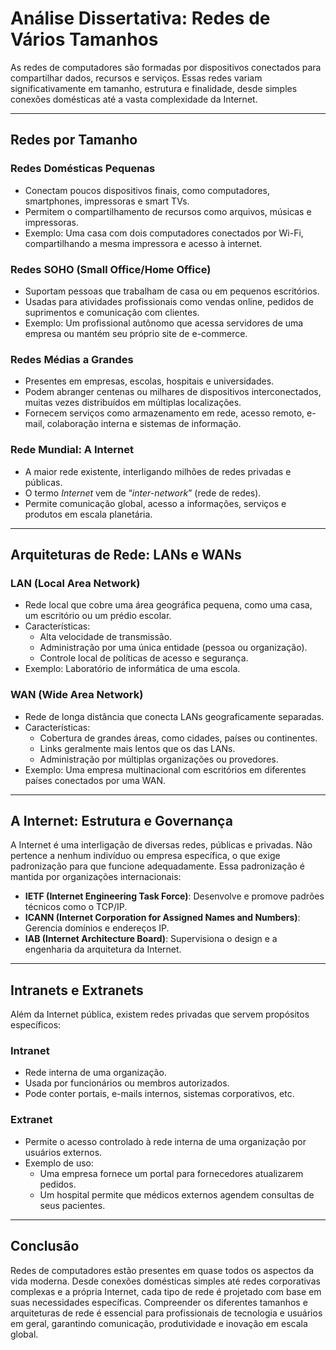 # Análise Dissertativa: Redes de Vários Tamanhos

As redes de computadores são formadas por dispositivos conectados para compartilhar dados, recursos e serviços. Essas redes variam significativamente em tamanho, estrutura e finalidade, desde simples conexões domésticas até a vasta complexidade da Internet.

---

## Redes por Tamanho

### **Redes Domésticas Pequenas**
- Conectam poucos dispositivos finais, como computadores, smartphones, impressoras e smart TVs.
- Permitem o compartilhamento de recursos como arquivos, músicas e impressoras.
- Exemplo: Uma casa com dois computadores conectados por Wi-Fi, compartilhando a mesma impressora e acesso à internet.

### **Redes SOHO (Small Office/Home Office)**
- Suportam pessoas que trabalham de casa ou em pequenos escritórios.
- Usadas para atividades profissionais como vendas online, pedidos de suprimentos e comunicação com clientes.
- Exemplo: Um profissional autônomo que acessa servidores de uma empresa ou mantém seu próprio site de e-commerce.

### **Redes Médias a Grandes**
- Presentes em empresas, escolas, hospitais e universidades.
- Podem abranger centenas ou milhares de dispositivos interconectados, muitas vezes distribuídos em múltiplas localizações.
- Fornecem serviços como armazenamento em rede, acesso remoto, e-mail, colaboração interna e sistemas de informação.

### **Rede Mundial: A Internet**
- A maior rede existente, interligando milhões de redes privadas e públicas.
- O termo *Internet* vem de “*inter-network*” (rede de redes).
- Permite comunicação global, acesso a informações, serviços e produtos em escala planetária.

---

## Arquiteturas de Rede: LANs e WANs

### **LAN (Local Area Network)**
- Rede local que cobre uma área geográfica pequena, como uma casa, um escritório ou um prédio escolar.
- Características:
  - Alta velocidade de transmissão.
  - Administração por uma única entidade (pessoa ou organização).
  - Controle local de políticas de acesso e segurança.
- Exemplo: Laboratório de informática de uma escola.

### **WAN (Wide Area Network)**
- Rede de longa distância que conecta LANs geograficamente separadas.
- Características:
  - Cobertura de grandes áreas, como cidades, países ou continentes.
  - Links geralmente mais lentos que os das LANs.
  - Administração por múltiplas organizações ou provedores.
- Exemplo: Uma empresa multinacional com escritórios em diferentes países conectados por uma WAN.

---

## A Internet: Estrutura e Governança

A Internet é uma interligação de diversas redes, públicas e privadas. Não pertence a nenhum indivíduo ou empresa específica, o que exige padronização para que funcione adequadamente. Essa padronização é mantida por organizações internacionais:

- **IETF (Internet Engineering Task Force)**: Desenvolve e promove padrões técnicos como o TCP/IP.
- **ICANN (Internet Corporation for Assigned Names and Numbers)**: Gerencia domínios e endereços IP.
- **IAB (Internet Architecture Board)**: Supervisiona o design e a engenharia da arquitetura da Internet.

---

## Intranets e Extranets

Além da Internet pública, existem redes privadas que servem propósitos específicos:

### **Intranet**
- Rede interna de uma organização.
- Usada por funcionários ou membros autorizados.
- Pode conter portais, e-mails internos, sistemas corporativos, etc.

### **Extranet**
- Permite o acesso controlado à rede interna de uma organização por usuários externos.
- Exemplo de uso:
  - Uma empresa fornece um portal para fornecedores atualizarem pedidos.
  - Um hospital permite que médicos externos agendem consultas de seus pacientes.

---

## Conclusão

Redes de computadores estão presentes em quase todos os aspectos da vida moderna. Desde conexões domésticas simples até redes corporativas complexas e a própria Internet, cada tipo de rede é projetado com base em suas necessidades específicas. Compreender os diferentes tamanhos e arquiteturas de rede é essencial para profissionais de tecnologia e usuários em geral, garantindo comunicação, produtividade e inovação em escala global.